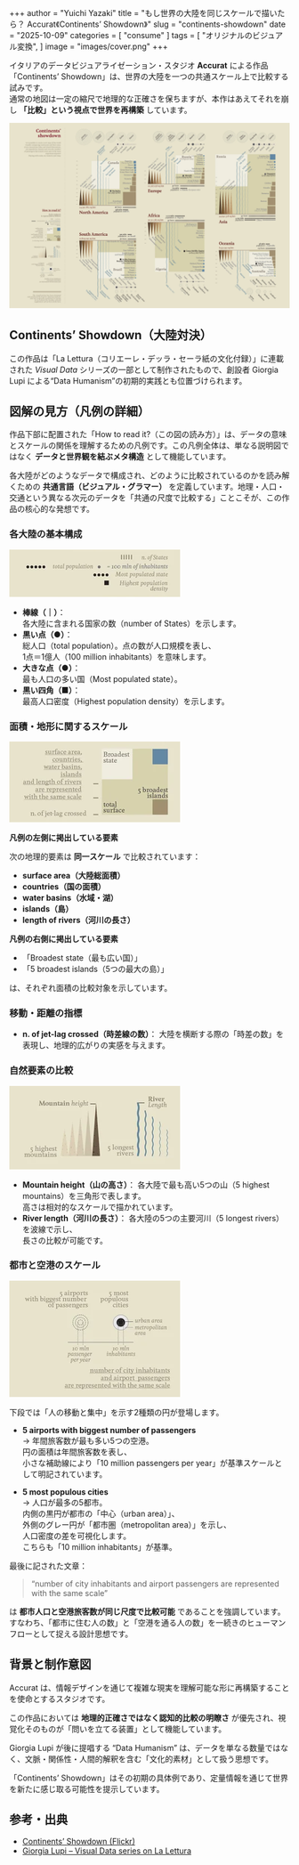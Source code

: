 +++
author = "Yuichi Yazaki"
title = "もし世界の大陸を同じスケールで描いたら？ Accurat《Continents’ Showdown》"
slug = "continents-showdown"
date = "2025-10-09"
categories = [
    "consume"
]
tags = [
    "オリジナルのビジュアル変換",
]
image = "images/cover.png"
+++

イタリアのデータビジュアライゼーション・スタジオ **Accurat** による作品「Continents’ Showdown」は、世界の大陸を一つの共通スケール上で比較する試みです。  
通常の地図は一定の縮尺で地理的な正確さを保ちますが、本作はあえてそれを崩し **「比較」という視点で世界を再構築** しています。

<!--more-->

![](images/mainvisual.png)

## Continents’ Showdown（大陸対決）


この作品は「La Lettura（コリエーレ・デッラ・セーラ紙の文化付録）」に連載された *Visual Data* シリーズの一部として制作されたもので、創設者 Giorgia Lupi による“Data Humanism”の初期的実践とも位置づけられます。


## 図解の見方（凡例の詳細）

作品下部に配置された「How to read it?（この図の読み方）」は、データの意味とスケールの関係を理解するための凡例です。この凡例全体は、単なる説明図ではなく **データと世界観を結ぶメタ構造** として機能しています。

各大陸がどのようなデータで構成され、どのように比較されているのかを読み解くための **共通言語（ビジュアル・グラマー）** を定義しています。地理・人口・交通という異なる次元のデータを「共通の尺度で比較する」ことこそが、この作品の核心的な発想です。


### 各大陸の基本構成

![凡例1](images/legend-1.png)

- **棒線（｜）**：  
  各大陸に含まれる国家の数（number of States）を示します。
- **黒い点（●）**：  
  総人口（total population）。点の数が人口規模を表し、  
  1点＝1億人（100 million inhabitants）を意味します。
- **大きな点（●）**：  
  最も人口の多い国（Most populated state）。
- **黒い四角（■）**：  
  最高人口密度（Highest population density）を示します。



### 面積・地形に関するスケール

![凡例2](images/legend-2.png)

**凡例の左側に掲出している要素**

次の地理的要素は **同一スケール** で比較されています：

- **surface area（大陸総面積）**  
- **countries（国の面積）**  
- **water basins（水域・湖）**  
- **islands（島）**  
- **length of rivers（河川の長さ）**

**凡例の右側に掲出している要素**

- 「Broadest state（最も広い国）」
- 「5 broadest islands（5つの最大の島）」

は、それぞれ面積の比較対象を示しています。



### 移動・距離の指標

- **n. of jet-lag crossed（時差線の数）**：
  大陸を横断する際の「時差の数」を表現し、地理的広がりの実感を与えます。



### 自然要素の比較

![凡例3](images/legend-3.png)

- **Mountain height（山の高さ）**：
  各大陸で最も高い5つの山（5 highest mountains）を三角形で表します。  
  高さは相対的なスケールで描かれています。
- **River length（河川の長さ）**：
  各大陸の5つの主要河川（5 longest rivers）を波線で示し、  
  長さの比較が可能です。



### 都市と空港のスケール

![凡例4](images/legend-4.png)

下段では「人の移動と集中」を示す2種類の円が登場します。

- **5 airports with biggest number of passengers**  
  → 年間旅客数が最も多い5つの空港。  
  円の面積は年間旅客数を表し、  
  小さな補助線により「10 million passengers per year」が基準スケールとして明記されています。

- **5 most populous cities**  
  → 人口が最多の5都市。  
  内側の黒円が都市の「中心（urban area）」、  
  外側のグレー円が「都市圏（metropolitan area）」を示し、  
  人口密度の差を可視化します。  
  こちらも「10 million inhabitants」が基準。

最後に記された文章：

> “number of city inhabitants and airport passengers are represented with the same scale”

は **都市人口と空港旅客数が同じ尺度で比較可能** であることを強調しています。  
すなわち、「都市に住む人の数」と「空港を通る人の数」を一続きのヒューマンフローとして捉える設計思想です。




## 背景と制作意図

Accurat は、情報デザインを通じて複雑な現実を理解可能な形に再構築することを使命とするスタジオです。

この作品においては **地理的正確さではなく認知的比較の明瞭さ** が優先され、視覚化そのものが「問いを立てる装置」として機能しています。

Giorgia Lupi が後に提唱する “Data Humanism” は、データを単なる数量ではなく、文脈・関係性・人間的解釈を含む「文化的素材」として扱う思想です。

「Continents’ Showdown」はその初期の具体例であり、定量情報を通じて世界を新たに感じ取る可能性を提示しています。


## 参考・出典

- [Continents’ Showdown (Flickr)](https://www.flickr.com/photos/accurat/8250027430/in/album-72157632185046466/)
- [Giorgia Lupi – Visual Data series on La Lettura](https://giorgialupi.com/lalettura)